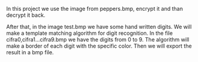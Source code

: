 In this project we use the image from peppers.bmp, encrypt it and than decrypt it back. 

After that, in the image test.bmp we have some hand written digits. We will make a template matching algorithm for digit recognition.
In the file cifra0,cifra1...cifra9.bmp we have the digits from 0 to 9. The algorithm will make a border of each digit with the specific color.
Then we will export the result in a bmp file.

